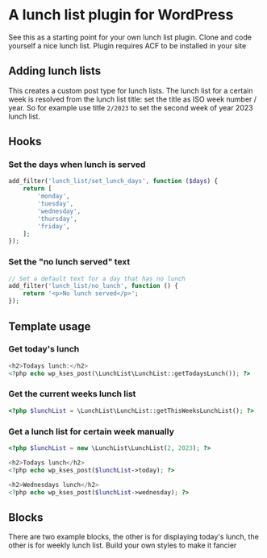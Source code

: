 # A lunch list plugin for WordPress

See this as a starting point for your own lunch list plugin. Clone and code yourself a nice lunch list. Plugin requires ACF to be installed in your site


## Adding lunch lists

This creates a custom post type for lunch lists. The lunch list for a certain week is resolved from the lunch list title: set the title as ISO week number / year. So for example use title `2/2023` to set the second week of year 2023 lunch list.

## Hooks

### Set the days when lunch is served
```php
add_filter('lunch_list/set_lunch_days', function ($days) {
    return [
        'monday',
        'tuesday',
        'wednesday',
        'thursday',
        'friday',
    ];
});
```

### Set the "no lunch served" text
```php
// Set a default text for a day that has no lunch
add_filter('lunch_list/no_lunch', function () {
    return '<p>No lunch served</p>';
});
```

## Template usage

### Get today's lunch

```php
<h2>Todays lunch:</h2>
<?php echo wp_kses_post(\LunchList\LunchList::getTodaysLunch()); ?>
```

### Get the current weeks lunch list

```php
<?php $lunchList = \LunchList\LunchList::getThisWeeksLunchList(); ?>
```

### Get a lunch list for certain week manually
```php
<?php $lunchList = new \LunchList\LunchList(2, 2023); ?>

<h2>Todays lunch</h2>
<?php echo wp_kses_post($lunchList->today); ?>

<h2>Wednesdays lunch</h2>
<?php echo wp_kses_post($lunchList->wednesday); ?>
```

## Blocks

There are two example blocks, the other is for displaying today's lunch, the other is for weekly lunch list. Build your own styles to make it fancier